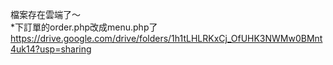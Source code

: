 檔案存在雲端了～<br>
*下訂單的order.php改成menu.php了
https://drive.google.com/drive/folders/1h1tLHLRKxCj_OfUHK3NWMw0BMnt4uk14?usp=sharing

